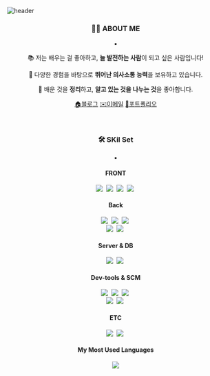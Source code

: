 ![header](https://capsule-render.vercel.app/api?type=waving&color=27A4F2&height=300&section=header&text=Hi!&nbsp;I'mGeehyun&fontSize=90&fontColor=ffffff)


<h3 align="center">🖐🏻 ABOUT ME</h3>
<p align="center">▪️</p>
<div>
<p align="center">📚 저는 배우는 걸 좋아하고, <strong>늘 발전하는 사람</strong>이 되고 싶은 사람입니다!</p>
<p align="center">💬 다양한 경험을 바탕으로 <strong>뛰어난 의사소통 능력</strong>을 보유하고 있습니다.</p>
<p align="center">💞 배운 것을 <strong>정리</strong>하고, <strong>알고 있는 것을 나누는 것</strong>을 좋아합니다.</p>
<div align="center">
  <a href="https://velog.io/@wkdwl578/series">🏠블로그</a>
  <a href="mailto:wkdwl578@naver.com">✉️이메일</a>
  <a href="https://quixotic-buckthorn-e94.notion.site/320e7a651004427c9198164456c1a4b4?pvs=4">📜포트폴리오</a>
</div>
</div>
<br><br>
<h3 align="center">🛠️ SKil Set</h3>
<p align="center">▪️</p>
<h4 align="center">FRONT</h4>
<div>
  <p align="center">
    <img src="https://img.shields.io/badge/HTML5-E34F26?style=for-the-badge&logo=html5&logoColor=white"/></a>&nbsp
    <img src="https://img.shields.io/badge/CSS3-1572B6?style=for-the-badge&logo=css3&logoColor=white"/></a>&nbsp
    <img src="https://img.shields.io/badge/JavaScript-F7DF1E?style=for-the-badge&logo=JavaScript&logoColor=white"/></a>&nbsp
    <img src="https://img.shields.io/badge/jQuery-0769AD?style=for-the-badge&logo=jquery&logoColor=white"/></a>&nbsp
  </p>
</div>
<h4 align="center">Back</h4>
<p align="center">
  <img src="https://img.shields.io/badge/Java-ED8B00?style=for-the-badge&logo=openjdk&logoColor=white"/></a>&nbsp
  <img src="https://img.shields.io/badge/Spring-6DB33F?style=for-the-badge&logo=spring&logoColor=white"/></a>&nbsp
  <img src="https://img.shields.io/badge/SpringBoot-6DB33F?style=for-the-badge&logo=springBoot&logoColor=white"/></a>&nbsp
  <br>
  <img src="https://img.shields.io/badge/Thymeleaf-005F0FF?style=for-the-badge&logo=Thymeleaf&logoColor=white"/></a>&nbsp
  <img src="https://img.shields.io/badge/JSP-000000?style=for-the-badge&logo=JSP&logoColor=white"/></a>&nbsp
</p>
<h4 align="center">Server & DB</h4>
<p align="center">
  <img src="https://img.shields.io/badge/apachetomcat-F8DC75?style=for-the-badge&logo=apachetomcat&logoColor=black"/></a>&nbsp
  <img src="https://img.shields.io/badge/MariaDB-003545?style=for-the-badge&logo=mariadb&logoColor=white"/></a>&nbsp
</p>
<h4 align="center">Dev-tools & SCM</h4>
<p align="center">
  <img src="https://img.shields.io/badge/IntelliJ_IDEA-000000.svg?style=for-the-badge&logo=intellij-idea&logoColor=white"/></a>&nbsp
  <img src="https://img.shields.io/badge/Eclipse-2C2255?style=for-the-badge&logo=eclipse&logoColor=white"/></a>&nbsp
  <img src="https://img.shields.io/badge/Visual_Studio_Code-0078D4?style=for-the-badge&logo=visual%20studio%20code&logoColor=white"/></a>&nbsp
  <br>
  <img src="https://img.shields.io/badge/HeidiSQL-83B81A?style=for-the-badge&logo=HeidiSQL&logoColor=white"/></a>&nbsp
  <img src="https://img.shields.io/badge/GitHub-100000?style=for-the-badge&logo=github&logoColor=white"/></a>&nbsp   
</p>
<h4 align="center">ETC</h4>
<p align="center">
  <img src="https://img.shields.io/badge/Slack-4A154B?style=for-the-badge&logo=slack&logoColor=white"/></a>&nbsp
  <img src="https://img.shields.io/badge/Google Docs-4285F4?logo=google&logoColor=fff&style=for-the-badge"/></a>&nbsp
</p>
<h4 align="center">My Most Used Languages</h4>
<p align="center">
  <a href="https://github.com/Geeehyun">
    <img align="center" src="https://github-readme-stats.vercel.app/api/top-langs/?username=Geeehyun&layout=compact&show_icons=true&show_owner=ture&hide_title=true&theme=white&hide=Objective%2DC,c,scss,shell,ruby,dart,swift" />
  </a>
</p>

